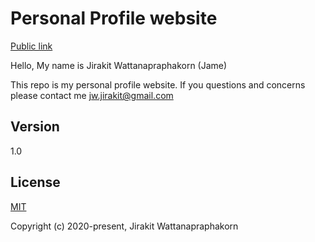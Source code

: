 # Personal Profile website
[Public link](http://jamejirakit.me)

Hello, My name is Jirakit Wattanapraphakorn (Jame)

This repo is my personal profile website. If you questions and concerns please contact me jw.jirakit@gmail.com

## Version
1.0

## License

[MIT](http://opensource.org/licenses/MIT)

Copyright (c) 2020-present, Jirakit Wattanapraphakorn
